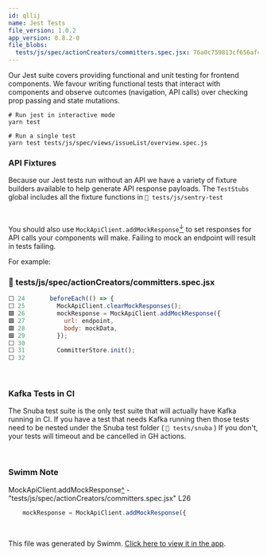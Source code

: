 ```yaml
---
id: qllij
name: Jest Tests
file_version: 1.0.2
app_version: 0.8.2-0
file_blobs:
  tests/js/spec/actionCreators/committers.spec.jsx: 76a0c759813cf656af4f61a7a48979b02bea01cd
---
```


Our Jest suite covers providing functional and unit testing for frontend components. We favour writing functional tests that interact with components and observe outcomes (navigation, API calls) over checking prop passing and state mutations.

```
# Run jest in interactive mode
yarn test

# Run a single test
yarn test tests/js/spec/views/issueList/overview.spec.js
```

### API Fixtures

Because our Jest tests run without an API we have a variety of fixture builders available to help generate API response payloads. The `TestStubs` global includes all the fixture functions in `📄 tests/js/sentry-test`

<br/>

You should also use `MockApiClient.addMockResponse`[<sup id="LnFpM">↓</sup>](#f-LnFpM) to set responses for API calls your components will make. Failing to mock an endpoint will result in tests failing.

For example:
<!-- NOTE-swimm-snippet: the lines below link your snippet to Swimm -->
### 📄 tests/js/spec/actionCreators/committers.spec.jsx
```javascript
⬜ 24       beforeEach(() => {
⬜ 25         MockApiClient.clearMockResponses();
🟩 26         mockResponse = MockApiClient.addMockResponse({
🟩 27           url: endpoint,
🟩 28           body: mockData,
🟩 29         });
⬜ 30     
⬜ 31         CommitterStore.init();
⬜ 32     
```

<br/>

### Kafka Tests in CI

The Snuba test suite is the only test suite that will actually have Kafka running in CI. If you have a test that needs Kafka running then those tests need to be nested under the Snuba test folder ( `📄 tests/snuba` ) If you don't, your tests will timeout and be cancelled in GH actions.

<br/>

<!-- THIS IS AN AUTOGENERATED SECTION. DO NOT EDIT THIS SECTION DIRECTLY -->
### Swimm Note

<span id="f-LnFpM">MockApiClient.addMockResponse</span>[^](#LnFpM) - "tests/js/spec/actionCreators/committers.spec.jsx" L26
```javascript
    mockResponse = MockApiClient.addMockResponse({
```

<br/>

This file was generated by Swimm. [Click here to view it in the app](https://app.swimm.io/repos/Z2l0aHViJTNBJTNBc2VudHJ5JTNBJTNBc3dpbW1pbw==/docs/qllij).